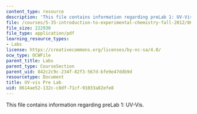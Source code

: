 ```yaml
---
content_type: resource
description: 'This file contains information regarding preLab 1: UV-Vis.'
file: /courses/5-35-introduction-to-experimental-chemistry-fall-2012/8614ae52132cc8df71cf91033a82efe8_MIT5_35F12_Uv_vis_Prelab1.pdf
file_size: 222930
file_type: application/pdf
learning_resource_types:
- Labs
license: https://creativecommons.org/licenses/by-nc-sa/4.0/
ocw_type: OCWFile
parent_title: Labs
parent_type: CourseSection
parent_uid: 842c2c9c-234f-82f3-567d-bfe9e47ddb9d
resourcetype: Document
title: UV-vis Pre Lab
uid: 8614ae52-132c-c8df-71cf-91033a82efe8
---
```

This file contains information regarding preLab 1: UV-Vis.